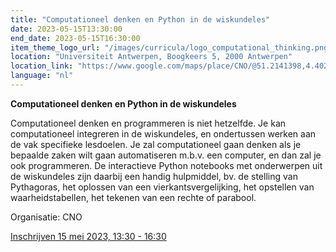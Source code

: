 ```yaml
---
title: "Computationeel denken en Python in de wiskundeles"
date: 2023-05-15T13:30:00
end_date: 2023-05-15T16:30:00
item_theme_logo_url: "/images/curricula/logo_computational_thinking.png"
location: "Universiteit Antwerpen, Boogkeers 5, 2000 Antwerpen"
location_link: "https://www.google.com/maps/place/CNO/@51.2141398,4.4021687,17z/data=!3m1!4b1!4m5!3m4!1s0x47c3f6ff172ceed5:0xb3b8225c72873810!8m2!3d51.2141398!4d4.4043574"
language: "nl"
---
```


**Computationeel denken en Python in de wiskundeles** 

Computationeel denken en programmeren is niet hetzelfde. Je kan computationeel integreren in de wiskundeles, en ondertussen werken aan de vak specifieke lesdoelen. Je zal computationeel gaan denken als je bepaalde zaken wilt gaan automatiseren m.b.v. een computer, en dan zal je ook programmeren. De interactieve Python notebooks met onderwerpen uit de wiskundeles zijn daarbij een handig hulpmiddel, bv. de stelling van Pythagoras, het oplossen van een vierkantsvergelijking, het opstellen van waarheidstabellen, het tekenen van een rechte of parabool.

Organisatie: CNO

[Inschrijven 15 mei 2023, 13:30 - 16:30](https://www.uacno.be/nl/opleiding/computationeel-denken-en-python-in-de-wiskundeles-herhaling-1-78846?filter=15_46_168)
